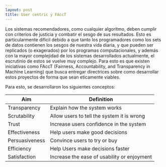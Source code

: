 ```yaml
---
layout: post
title: User centric y FAccT
---
```


Los sistemas recomendadores, como cualquier algoritmo, deben cumplir con criterios de justicia y combatir el sesgo de sus resultados. Esto es particularmente dificil debido a que tanto los programadores como los sets de datos contienen los sesgos de nuestra vida diaria, y que pueden ser replicados (o exagerados) por los programas computacionales, y además con la mayor complejidad de los sistemas desarrollados actualmente, el escrutinio de estos se vuelve muy complejo. Para esto es que existen iniciativas como FAccT (Fairness, Accountability, and Transparency in Machine Learning) que busca entregar directrices sobre como desarrollar estos proyectos de forma que sean eticamente viables.

Para esto, se desarrollaron los siguientes conceptos:

| Aim              | Definition                                  |
|------------------|---------------------------------------------|
| Transparency     | Explain how the system works                |
| Scrutability     | Allow users to tell the system it is wrong  |
| Trust            | Increase users confidence in the system     |
| Effectiveness    | Help users make good decisions              |
| Persuasiveness   | Convince users to try or buy                |
| Efficiency       | Help Users make decisions faster            |
| Satisfaction     | Increase the ease of usability or enjoyment |
